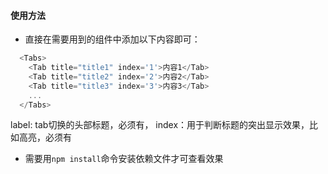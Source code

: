#### 使用方法
 * 直接在需要用到的组件中添加以下内容即可：
  ```js
    <Tabs>
      <Tab title="title1" index='1'>内容1</Tab>
      <Tab title="title2" index='2'>内容2</Tab>
      <Tab title="title3" index='3'>内容3</Tab>
      ...
    </Tabs>
  ```
  label: tab切换的头部标题，必须有，
  index：用于判断标题的突出显示效果，比如高亮，必须有
  * 需要用`npm install`命令安装依赖文件才可查看效果



